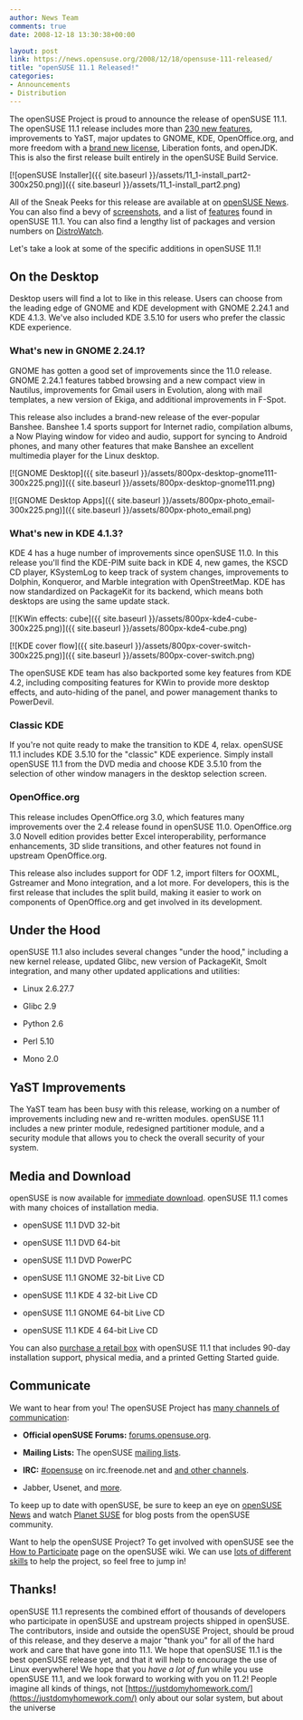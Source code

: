 ```yaml
---
author: News Team
comments: true
date: 2008-12-18 13:30:38+00:00

layout: post
link: https://news.opensuse.org/2008/12/18/opensuse-111-released/
title: "openSUSE 11.1 Released!"
categories:
- Announcements
- Distribution
---
```

The openSUSE Project is proud to announce the release of openSUSE 11.1. The openSUSE 11.1 release includes more than [230 new features](http://en.opensuse.org/Testing:Features_11.1), improvements to YaST, major updates to GNOME, KDE, OpenOffice.org, and more freedom with a [brand new license](http://en.opensuse.org/EULA), Liberation fonts, and openJDK. This is also the first release built entirely in the openSUSE Build Service.

[![openSUSE Installer]({{ site.baseurl }}/assets/11_1-install_part2-300x250.png)]({{ site.baseurl }}/assets/11_1-install_part2.png)

All of the Sneak Peeks for this release are available at on [openSUSE News](https://news.opensuse.org/category/sneak-peeks/). You can also find a bevy of [screenshots](http://en.opensuse.org/Screenshots/openSUSE_11.1), and a list of [features](http://en.opensuse.org/Featurelist_11.1) found in openSUSE 11.1. You can also find a lengthy list of packages and version numbers on [DistroWatch](http://distrowatch.com/table.php?distribution=suse).

Let's take a look at some of the specific additions in openSUSE 11.1!


## On the Desktop


Desktop users will find a lot to like in this release. Users can choose from the leading edge of GNOME and KDE development with GNOME 2.24.1 and KDE 4.1.3. We've also included KDE 3.5.10 for users who prefer the classic KDE experience.


### What's new in GNOME 2.24.1?


GNOME has gotten a good set of improvements since the 11.0 release. GNOME 2.24.1 features tabbed browsing and a new compact view in Nautilus, improvements for Gmail users in Evolution, along with mail templates, a new version of Ekiga, and additional improvements in F-Spot.

This release also includes a brand-new release of the ever-popular Banshee. Banshee 1.4 sports support for Internet radio, compilation albums, a Now Playing window for video and audio, support for syncing to Android phones, and many other features that make Banshee an excellent multimedia player for the Linux desktop.

[![GNOME Desktop]({{ site.baseurl }}/assets/800px-desktop-gnome111-300x225.png)]({{ site.baseurl }}/assets/800px-desktop-gnome111.png)

[![GNOME Desktop Apps]({{ site.baseurl }}/assets/800px-photo_email-300x225.png)]({{ site.baseurl }}/assets/800px-photo_email.png)


### What's new in KDE 4.1.3?


KDE 4 has a huge number of improvements since openSUSE 11.0. In this release you'll find the KDE-PIM suite back in KDE 4, new games, the KSCD CD player, KSystemLog to keep track of system changes, improvements to Dolphin, Konqueror, and Marble integration with OpenStreetMap. KDE has now standardized on PackageKit for its backend, which means both desktops are using the same update stack.

[![KWin effects: cube]({{ site.baseurl }}/assets/800px-kde4-cube-300x225.png)]({{ site.baseurl }}/assets/800px-kde4-cube.png)

[![KDE cover flow]({{ site.baseurl }}/assets/800px-cover-switch-300x225.png)]({{ site.baseurl }}/assets/800px-cover-switch.png)

The openSUSE KDE team has also backported some key features from KDE 4.2, including compositing features for KWin to provide more desktop effects, and auto-hiding of the panel, and power management thanks to PowerDevil.


### Classic KDE


If you're not quite ready to make the transition to KDE 4, relax. openSUSE 11.1 includes KDE 3.5.10 for the "classic" KDE experience. Simply install openSUSE 11.1 from the DVD media and choose KDE 3.5.10 from the selection of other window managers in the desktop selection screen.


### OpenOffice.org


This release includes OpenOffice.org 3.0, which features many improvements over the 2.4 release found in openSUSE 11.0. OpenOffice.org 3.0 Novell edition provides better Excel interoperability, performance enhancements, 3D slide transitions, and other features not found in upstream OpenOffice.org.

This release also includes support for ODF 1.2, import filters for OOXML, Gstreamer and Mono integration, and a lot more. For developers, this is the first release that includes the split build, making it easier to work on components of OpenOffice.org and get involved in its development.


## Under the Hood


openSUSE 11.1 also includes several changes "under the hood," including a new kernel release, updated Glibc, new version of PackageKit, Smolt integration, and many other updated applications and utilities:



	
  * Linux 2.6.27.7

	
  * Glibc 2.9

	
  * Python 2.6

	
  * Perl 5.10

	
  * Mono 2.0




## YaST Improvements


The YaST team has been busy with this release, working on a number of improvements including new and re-written modules. openSUSE 11.1 includes a new printer module, redesigned partitioner module, and a security module that allows you to check the overall security of your system.


## Media and Download


openSUSE is now available for [immediate download](http://software.opensuse.org/). openSUSE 11.1 comes with many choices of installation media.



	
  * openSUSE 11.1 DVD 32-bit

	
  * openSUSE 11.1 DVD 64-bit

	
  * openSUSE 11.1 DVD PowerPC

	
  * openSUSE 11.1 GNOME 32-bit Live CD

	
  * openSUSE 11.1 KDE 4 32-bit Live CD

	
  * openSUSE 11.1 GNOME 64-bit Live CD

	
  * openSUSE 11.1 KDE 4 64-bit Live CD


You can also [purchase a retail box](http://en.opensuse.org/Buy_openSUSE) with openSUSE 11.1 that includes 90-day installation support, physical media, and a printed Getting Started guide.


## Communicate


We want to hear from you! The openSUSE Project has [many channels of communication](http://en.opensuse.org/Communicate):



	
  * **Official openSUSE Forums:** [forums.opensuse.org](http://forums.opensuse.org/).

	
  * **Mailing Lists:** The openSUSE [mailing lists](http://en.opensuse.org/Communicate/Mailinglists).

	
  * **IRC:** [#opensuse](irc://irc.freenode.net/opensuse) on irc.freenode.net and [and other channels](http://en.opensuse.org/Communicate/IRC).

	
  * Jabber, Usenet, and [more](http://en.opensuse.org/Communicate).


To keep up to date with openSUSE, be sure to keep an eye on [openSUSE News](https://news.opensuse.org/) and watch [Planet SUSE](http://www.planetsuse.org/) for blog posts from the openSUSE community.

Want to help the openSUSE Project? To get involved with openSUSE see the [How to Participate](http://en.opensuse.org/How_to_Participate) page on the openSUSE wiki. We can use [lots of different skills](http://en.opensuse.org/How_to_Participate#What_skills_are_necessary.3F) to help the project, so feel free to jump in!


## Thanks!


openSUSE 11.1 represents the combined effort of thousands of developers who participate in openSUSE and upstream projects shipped in openSUSE. The contributors, inside and outside the openSUSE Project, should be proud of this release, and they deserve a major "thank you" for all of the hard work and care that have gone into 11.1. We hope that openSUSE 11.1 is the best openSUSE release yet, and that it will help to encourage the use of Linux everywhere! We hope that you _have a lot of fun_ while you use openSUSE 11.1, and we look forward to working with you on 11.2! People imagine all kinds of things, not [https://justdomyhomework.com/](https://justdomyhomework.com/) only about our solar system, but about the universe
		
